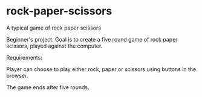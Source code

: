 # rock-paper-scissors
A typical game of rock paper scissors

Beginner's project. Goal is to create a five round game of rock paper scissors, played against the computer.

Requirements:

Player can choose to play either rock, paper or scissors using buttons in the browser.

The game ends after five rounds.